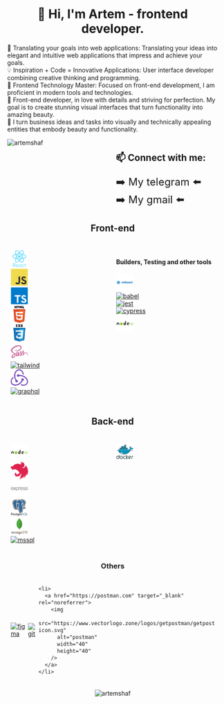 <div style="margin: 20px 8px">
  <h1 align="center">👋 Hi, I'm Artem - frontend developer.</h1>
  <ul
    style="
      display: flex;
      flex-direction: column;
      justify-content: flex-start;
      list-style-type: none;
      padding: 0;
    "
  >
    <li>
      🎯 Translating your goals into web applications: Translating your ideas
      into elegant and intuitive web applications that impress and achieve your
      goals.
    </li>
    <li>
      💡 Inspiration + Code = Innovative Applications: User interface developer
      combining creative thinking and programming.
    </li>
    <li>
      🔨 Frontend Technology Master: Focused on front-end development, I am
      proficient in modern tools and technologies.
    </li>
    <li>
      🎨 Front-end developer, in love with details and striving for perfection.
      My goal is to create stunning visual interfaces that turn functionality
      into amazing beauty.
    </li>
    <li>
      🌈 I turn business ideas and tasks into visually and technically appealing
      entities that embody beauty and functionality.
    </li>
  </ul>

  <div
    style="
      display: grid;
      grid-template-columns: repeat(2, 1fr);
      min-height: 165px;
      gap: 15px;
    "
  >
    <img
      align="left"
      src="https://github-readme-stats.vercel.app/api/top-langs?username=artemshaf&show_icons=true&locale=en&layout=compact"
      alt="artemshaf"
    />
    <ul style="list-style-type: none; margin: 0; padding: 0">
      <li><h2 align="left">📫 Connect with me:</h2></li>
      <li>
        <a
          style="font-size: 24px; text-decoration: none"
          href="https://t.me/shafArt"
          >&#10145;&#65039; My telegram &#11013;&#65039;</a
        >
      </li>
      <li>
        <a
          style="font-size: 24px; text-decoration: none"
          href="mailto:shafarenko.a.work@gmail.com"
          type="gmail"
          >&#10145;&#65039; My gmail &#11013;&#65039;</a
        >
      </li>
    </ul>
  </div>

  <h2 style="text-align: center">Front-end</h2>
  <div style="display: grid; grid-template-columns: repeat(2, 1fr)">
    <ul style="list-style-type: none; margin: 20px 8px; padding: 0">
      <li>
        <a href="https://reactjs.org/" target="_blank" rel="noreferrer">
          <img
            src="https://raw.githubusercontent.com/devicons/devicon/master/icons/react/react-original-wordmark.svg"
            alt="react"
            width="40"
            height="40"
          />
        </a>
      </li>
      <li>
        <a
          href="https://developer.mozilla.org/en-US/docs/Web/JavaScript"
          target="_blank"
          rel="noreferrer"
        >
          <img
            src="https://raw.githubusercontent.com/devicons/devicon/master/icons/javascript/javascript-original.svg"
            alt="javascript"
            width="40"
            height="40"
          />
        </a>
      </li>
      <li>
        <a
          href="https://www.typescriptlang.org/"
          target="_blank"
          rel="noreferrer"
        >
          <img
            src="https://raw.githubusercontent.com/devicons/devicon/master/icons/typescript/typescript-original.svg"
            alt="typescript"
            width="40"
            height="40"
          />
        </a>
      </li>
      <li>
        <a href="https://www.w3.org/html/" target="_blank" rel="noreferrer">
          <img
            src="https://raw.githubusercontent.com/devicons/devicon/master/icons/html5/html5-original-wordmark.svg"
            alt="html5"
            width="40"
            height="40"
          />
        </a>
      </li>
      <li>
        <a
          href="https://www.w3schools.com/css/"
          target="_blank"
          rel="noreferrer"
        >
          <img
            src="https://raw.githubusercontent.com/devicons/devicon/master/icons/css3/css3-original-wordmark.svg"
            alt="css3"
            width="40"
            height="40"
          />
        </a>
      </li>
      <li>
        <a href="https://sass-lang.com" target="_blank" rel="noreferrer">
          <img
            src="https://raw.githubusercontent.com/devicons/devicon/master/icons/sass/sass-original.svg"
            alt="sass"
            width="40"
            height="40"
          />
        </a>
      </li>
      <li>
        <a href="https://tailwindcss.com/" target="_blank" rel="noreferrer">
          <img
            src="https://www.vectorlogo.zone/logos/tailwindcss/tailwindcss-icon.svg"
            alt="tailwind"
            width="40"
            height="40"
          />
        </a>
      </li>
      <li>
        <a href="https://redux.js.org" target="_blank" rel="noreferrer">
          <img
            src="https://raw.githubusercontent.com/devicons/devicon/master/icons/redux/redux-original.svg"
            alt="redux"
            width="40"
            height="40"
          />
        </a>
      </li>
      <li>
        <a href="https://graphql.org" target="_blank" rel="noreferrer">
          <img
            src="https://www.vectorlogo.zone/logos/graphql/graphql-icon.svg"
            alt="graphql"
            width="40"
            height="40"
          />
        </a>
      </li>
    </ul>
    <ul style="list-style-type: none; margin: 20px 8px; padding: 0">
      <li><h4>Builders, Testing and other tools</h4></li>
      <li>
        <a href="https://webpack.js.org" target="_blank" rel="noreferrer">
          <img
            src="https://raw.githubusercontent.com/devicons/devicon/d00d0969292a6569d45b06d3f350f463a0107b0d/icons/webpack/webpack-original-wordmark.svg"
            alt="webpack"
            width="40"
            height="40"
          />
        </a>
      </li>
      <li>
        <a href="https://babeljs.io/" target="_blank" rel="noreferrer">
          <img
            src="https://www.vectorlogo.zone/logos/babeljs/babeljs-icon.svg"
            alt="babel"
            width="40"
            height="40"
          />
        </a>
      </li>
      <li>
        <a href="https://jestjs.io" target="_blank" rel="noreferrer">
          <img
            src="https://www.vectorlogo.zone/logos/jestjsio/jestjsio-icon.svg"
            alt="jest"
            width="40"
            height="40"
          />
        </a>
      </li>
      <li>
        <a href="https://www.cypress.io" target="_blank" rel="noreferrer">
          <img
            src="https://raw.githubusercontent.com/simple-icons/simple-icons/6e46ec1fc23b60c8fd0d2f2ff46db82e16dbd75f/icons/cypress.svg"
            alt="cypress"
            width="40"
            height="40"
          />
        </a>
      </li>
      <li>
        <a href="https://nodejs.org" target="_blank" rel="noreferrer">
          <img
            src="https://raw.githubusercontent.com/devicons/devicon/master/icons/nodejs/nodejs-original-wordmark.svg"
            alt="nodejs"
            width="40"
            height="40"
          />
        </a>
      </li>
    </ul>
  </div>
  <h2 style="text-align: center">Back-end</h2>
  <div style="display: grid; grid-template-columns: repeat(2, 1fr)">
    <ul style="list-style-type: none; margin: 20px 8px; padding: 0">
      <li>
        <a href="https://nodejs.org" target="_blank" rel="noreferrer">
          <img
            src="https://raw.githubusercontent.com/devicons/devicon/master/icons/nodejs/nodejs-original-wordmark.svg"
            alt="nodejs"
            width="40"
            height="40"
          />
        </a>
      </li>
      <li>
        <a href="https://nestjs.com/" target="_blank" rel="noreferrer">
          <img
            src="https://raw.githubusercontent.com/devicons/devicon/master/icons/nestjs/nestjs-plain.svg"
            alt="nestjs"
            width="40"
            height="40"
          />
        </a>
      </li>
      <li>
        <a href="https://expressjs.com" target="_blank" rel="noreferrer">
          <img
            src="https://raw.githubusercontent.com/devicons/devicon/master/icons/express/express-original-wordmark.svg"
            alt="express"
            width="40"
            height="40"
          />
        </a>
      </li>
      <li>
        <a href="https://www.postgresql.org" target="_blank" rel="noreferrer">
          <img
            src="https://raw.githubusercontent.com/devicons/devicon/master/icons/postgresql/postgresql-original-wordmark.svg"
            alt="postgresql"
            width="40"
            height="40"
          />
        </a>
      </li>
      <li>
        <a href="https://www.mongodb.com/" target="_blank" rel="noreferrer">
          <img
            src="https://raw.githubusercontent.com/devicons/devicon/master/icons/mongodb/mongodb-original-wordmark.svg"
            alt="mongodb"
            width="40"
            height="40"
          />
        </a>
      </li>
      <li>
        <a
          href="https://www.microsoft.com/en-us/sql-server"
          target="_blank"
          rel="noreferrer"
        >
          <img
            src="https://www.svgrepo.com/show/303229/microsoft-sql-server-logo.svg"
            alt="mssql"
            width="40"
            height="40"
          />
        </a>
      </li>
    </ul>
    <ul style="list-style-type: none; margin: 20px 8px; padding: 0">
      <li>
        <a href="https://www.docker.com/" target="_blank" rel="noreferrer">
          <img
            src="https://raw.githubusercontent.com/devicons/devicon/master/icons/docker/docker-original-wordmark.svg"
            alt="docker"
            width="40"
            height="40"
          />
        </a>
      </li>
    </ul>
  </div>

  <h3 style="text-align: center">Others</h3>
  <ul
    style="
      display: flex;
      align-items: center;
      justify-content: space-evenly;
      list-style-type: none;
      margin: 20px 8px;
      padding: 0;
    "
  >
    <li>
      <a href="https://www.figma.com/" target="_blank" rel="noreferrer">
        <img
          src="https://www.vectorlogo.zone/logos/figma/figma-icon.svg"
          alt="figma"
          width="40"
          height="40"
        />
      </a>
    </li>
    <li>
      <a href="https://git-scm.com/" target="_blank" rel="noreferrer">
        <img
          src="https://www.vectorlogo.zone/logos/git-scm/git-scm-icon.svg"
          alt="git"
          width="40"
          height="40"
        />
      </a>
    </li>

    <li>
      <a href="https://postman.com" target="_blank" rel="noreferrer">
        <img
          src="https://www.vectorlogo.zone/logos/getpostman/getpostman-icon.svg"
          alt="postman"
          width="40"
          height="40"
        />
      </a>
    </li>
  </ul>

  <div>
    <div
      style="
        display: flex;
        align-items: center;
        justify-content: center;
        margin: 20px;
      "
    >
      <img
        src="https://github-profile-trophy.vercel.app/?username=artemshaf"
        alt="artemshaf"
      />
    </div>
  </div>
</div>
